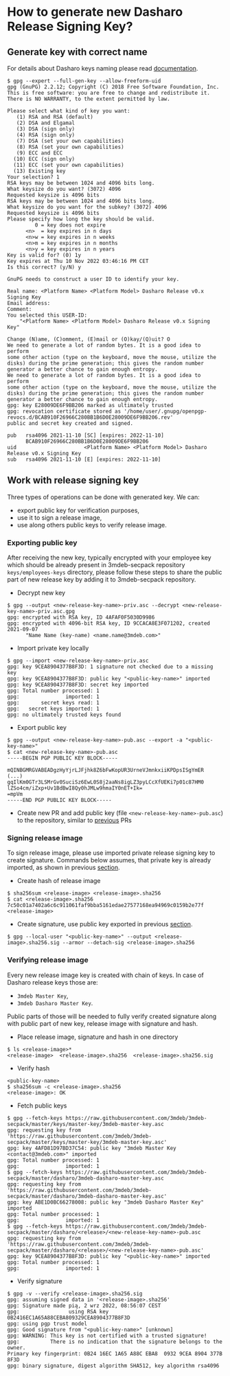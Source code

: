 # How to generate new Dasharo Release Signing Key?

## Generate key with correct name

For details about Dasharo keys naming please read
[documentation](https://docs.dasharo.com/dev-proc/versioning/#signing-keys).

```shell
$ gpg --expert --full-gen-key --allow-freeform-uid
gpg (GnuPG) 2.2.12; Copyright (C) 2018 Free Software Foundation, Inc.
This is free software: you are free to change and redistribute it.
There is NO WARRANTY, to the extent permitted by law.

Please select what kind of key you want:
   (1) RSA and RSA (default)
   (2) DSA and Elgamal
   (3) DSA (sign only)
   (4) RSA (sign only)
   (7) DSA (set your own capabilities)
   (8) RSA (set your own capabilities)
   (9) ECC and ECC
  (10) ECC (sign only)
  (11) ECC (set your own capabilities)
  (13) Existing key
Your selection? 1
RSA keys may be between 1024 and 4096 bits long.
What keysize do you want? (3072) 4096
Requested keysize is 4096 bits
RSA keys may be between 1024 and 4096 bits long.
What keysize do you want for the subkey? (3072) 4096
Requested keysize is 4096 bits
Please specify how long the key should be valid.
         0 = key does not expire
      <n>  = key expires in n days
      <n>w = key expires in n weeks
      <n>m = key expires in n months
      <n>y = key expires in n years
Key is valid for? (0) 1y
Key expires at Thu 10 Nov 2022 03:46:16 PM CET
Is this correct? (y/N) y

GnuPG needs to construct a user ID to identify your key.

Real name: <Platform Name> <Platform Model> Dasharo Release v0.x Signing Key
Email address:
Comment:
You selected this USER-ID:
    "<Platform Name> <Platform Model> Dasharo Release v0.x Signing Key"

Change (N)ame, (C)omment, (E)mail or (O)kay/(Q)uit? O
We need to generate a lot of random bytes. It is a good idea to perform
some other action (type on the keyboard, move the mouse, utilize the
disks) during the prime generation; this gives the random number
generator a better chance to gain enough entropy.
We need to generate a lot of random bytes. It is a good idea to perform
some other action (type on the keyboard, move the mouse, utilize the
disks) during the prime generation; this gives the random number
generator a better chance to gain enough entropy.
gpg: key E28009DE6F9BB206 marked as ultimately trusted
gpg: revocation certificate stored as '/home/user/.gnupg/openpgp-revocs.d/BCAB910F26966C280BB1B6D0E28009DE6F9BB206.rev'
public and secret key created and signed.

pub   rsa4096 2021-11-10 [SC] [expires: 2022-11-10]
      BCAB910F26966C280BB1B6D0E28009DE6F9BB206
uid                      <Platform Name> <Platform Model> Dasharo Release v0.x Signing Key
sub   rsa4096 2021-11-10 [E] [expires: 2022-11-10]
```

## Work with release signing key

Three types of operations can be done with generated key. We can:

* export public key for verification purposes,
* use it to sign a release image,
* use along others public keys to verify release image.

### Exporting public key

After receiving the new key, typically encrypted with your employee key which
should be already present in 3mdeb-secpack repository `keys/employees-keys`
directory, please follow these steps to share the public part of new release key
by adding it to 3mdeb-secpack repository.

* Decrypt new key

```shell
$ gpg --output <new-release-key-name>-priv.asc --decrypt <new-release-key-name>-priv.asc.gpg
gpg: encrypted with RSA key, ID 4AFAF0F5030D9986
gpg: encrypted with 4096-bit RSA key, ID 9CCACA8E3F071202, created 2021-09-07
      "Name Name (key-name) <name.name@3mdeb.com>"
```

* Import private key locally

```shell
$ gpg --import <new-release-key-name>-priv.asc
gpg: key 9CEA8904377B8F3D: 1 signature not checked due to a missing key
gpg: key 9CEA8904377B8F3D: public key "<public-key-name>" imported
gpg: key 9CEA8904377B8F3D: secret key imported
gpg: Total number processed: 1
gpg:               imported: 1
gpg:       secret keys read: 1
gpg:   secret keys imported: 1
gpg: no ultimately trusted keys found
```

* Export public key

```shell
$ gpg --output <new-release-key-name>-pub.asc --export -a "<public-key-name>"
$ cat <new-release-key-name>-pub.asc
-----BEGIN PGP PUBLIC KEY BLOCK-----

mQINBGMRGVABEADgzHyYjrLJFjhk8Z6bFwKopUR3UrneVJmnkxiiKPDpsISgYmER
(...)
gqIlKm0GTr3LSMrGv0SuciSz6EwL0S8j2aaNs8igLZ3pyLCcXfUEKi7p01c87HM0
lZSo4cm/iZxp+Uv1BdBwI8Qy0hJMLw9hmaIY0nET+Ik=
=mpVm
-----END PGP PUBLIC KEY BLOCK-----
```

* Create new PR and add public key (file `<new-release-key-name>-pub.asc`) to
  the repository, similar to
  [previous](https://github.com/3mdeb/3mdeb-secpack/pull/63) PRs

### Signing release image

To sign release image, please use imported private release signing key to create
signature. Commands below assumes, that private key is already imported, as
shown in previous [section](#exporting-public-key).

* Create hash of release image

```shell
$ sha256sum <release-image> <release-image>.sha256
$ cat <release-image>.sha256
7c50c01a7402a6c6c911061faf9bba5161edae27577168ea94969c0159b2e77f    <release-image>
```

* Create signature, use public key exported in previous
  [section](#exporting-public-key).

```shell
$ gpg --local-user "<public-key-name>" --output <release-image>.sha256.sig --armor --detach-sig <release-image>.sha256
```

### Verifying release image

Every new release image key is created with chain of keys. In case of Dasharo
release keys those are:

* `3mdeb Master Key`,
* `3mdeb Dasharo Master Key`.

Public parts of those will be needed to fully verify created signature along
with public part of new key, release image with signature and hash.

* Place release image, signature and hash in one directory

```shell
$ ls <release-image>*
<release-image>  <release-image>.sha256  <release-image>.sha256.sig
```

* Verify hash

```shell
<public-key-name>
$ sha256sum -c <release-image>.sha256
<release-image>: OK
```

* Fetch public keys

```shell
$ gpg --fetch-keys https://raw.githubusercontent.com/3mdeb/3mdeb-secpack/master/keys/master-key/3mdeb-master-key.asc
gpg: requesting key from 'https://raw.githubusercontent.com/3mdeb/3mdeb-secpack/master/keys/master-key/3mdeb-master-key.asc'
gpg: key 4AFD81D97BD37C54: public key "3mdeb Master Key <contact@3mdeb.com>" imported
gpg: Total number processed: 1
gpg:               imported: 1
$ gpg --fetch-keys https://raw.githubusercontent.com/3mdeb/3mdeb-secpack/master/dasharo/3mdeb-dasharo-master-key.asc
gpg: requesting key from 'https://raw.githubusercontent.com/3mdeb/3mdeb-secpack/master/dasharo/3mdeb-dasharo-master-key.asc'
gpg: key ABE1D0BC66278008: public key "3mdeb Dasharo Master Key" imported
gpg: Total number processed: 1
gpg:               imported: 1
$ gpg --fetch-keys https://raw.githubusercontent.com/3mdeb/3mdeb-secpack/master/dasharo/<release>/<new-release-key-name>-pub.asc
gpg: requesting key from 'https://raw.githubusercontent.com/3mdeb/3mdeb-secpack/master/dasharo/<release>/<new-release-key-name>-pub.asc'
gpg: key 9CEA8904377B8F3D: public key "<public-key-name>" imported
gpg: Total number processed: 1
gpg:               imported: 1
```

* Verify signature

```shell
$ gpg -v --verify <release-image>.sha256.sig
gpg: assuming signed data in '<release-image>.sha256'
gpg: Signature made pią, 2 wrz 2022, 08:56:07 CEST
gpg:                using RSA key 0B2416EC1A65A88CEBA809329CEA8904377B8F3D
gpg: using pgp trust model
gpg: Good signature from "<public-key-name>" [unknown]
gpg: WARNING: This key is not certified with a trusted signature!
gpg:          There is no indication that the signature belongs to the owner.
Primary key fingerprint: 0B24 16EC 1A65 A88C EBA8  0932 9CEA 8904 377B 8F3D
gpg: binary signature, digest algorithm SHA512, key algorithm rsa4096
```
